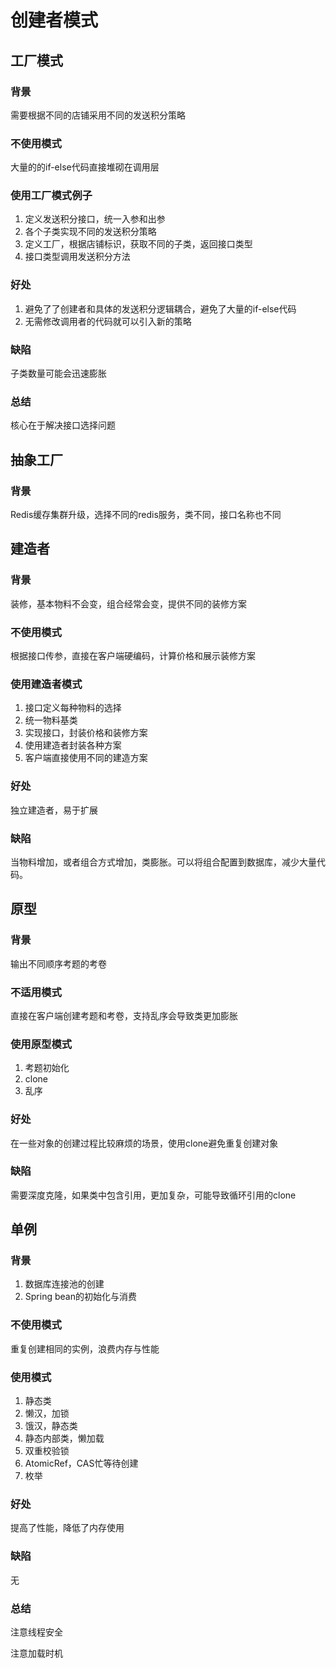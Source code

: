 # 创建者模式

## 工厂模式
### 背景
需要根据不同的店铺采用不同的发送积分策略

### 不使用模式
大量的的if-else代码直接堆砌在调用层

### 使用工厂模式例子
1. 定义发送积分接口，统一入参和出参
2. 各个子类实现不同的发送积分策略
3. 定义工厂，根据店铺标识，获取不同的子类，返回接口类型
4. 接口类型调用发送积分方法

### 好处
1. 避免了了创建者和具体的发送积分逻辑耦合，避免了大量的if-else代码
2. 无需修改调用者的代码就可以引入新的策略

### 缺陷
子类数量可能会迅速膨胀

### 总结
核心在于解决接口选择问题

## 抽象工厂
### 背景
Redis缓存集群升级，选择不同的redis服务，类不同，接口名称也不同

## 建造者
### 背景
装修，基本物料不会变，组合经常会变，提供不同的装修方案

### 不使用模式
根据接口传参，直接在客户端硬编码，计算价格和展示装修方案

### 使用建造者模式
1. 接口定义每种物料的选择
2. 统一物料基类
3. 实现接口，封装价格和装修方案
4. 使用建造者封装各种方案
5. 客户端直接使用不同的建造方案

### 好处
独立建造者，易于扩展

### 缺陷
当物料增加，或者组合方式增加，类膨胀。可以将组合配置到数据库，减少大量代码。

## 原型
### 背景
输出不同顺序考题的考卷

### 不适用模式
直接在客户端创建考题和考卷，支持乱序会导致类更加膨胀

### 使用原型模式
1. 考题初始化
2. clone
3. 乱序

### 好处
在一些对象的创建过程比较麻烦的场景，使用clone避免重复创建对象

### 缺陷
需要深度克隆，如果类中包含引用，更加复杂，可能导致循环引用的clone

## 单例
### 背景
1. 数据库连接池的创建
2. Spring bean的初始化与消费

### 不使用模式
重复创建相同的实例，浪费内存与性能

### 使用模式
1. 静态类
2. 懒汉，加锁
3. 饿汉，静态类
4. 静态内部类，懒加载
5. 双重校验锁
6. AtomicRef，CAS忙等待创建
7. 枚举

### 好处
提高了性能，降低了内存使用

### 缺陷
无

### 总结
注意线程安全

注意加载时机

